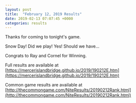```yaml
---
layout: post
title:  "February 12, 2019 Results"
date: 2019-02-13 07:07:45 +0000
categories: results
---
```

Thanks for coming to tonight's game.

Snow Day! Did we play!  Yes!  Should we have...

Congrats to Ray and Cornel for Winning.

Full results are available at [https://mercerislandbridge.github.io/2019/190212E.htm](https://mercerislandbridge.github.io/2019/190212E.htm)

Common game results are available at [http://thecommongame.com/NiteResults/20190212Rank.html](http://thecommongame.com/NiteResults/20190212Rank.html)
